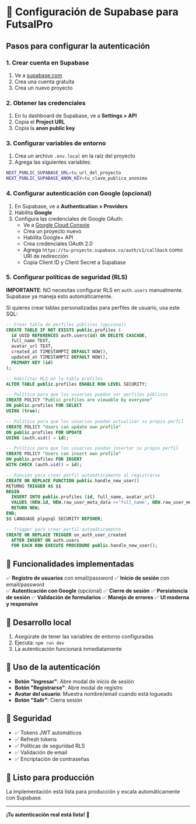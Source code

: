 # 🚀 Configuración de Supabase para FutsalPro

## Pasos para configurar la autenticación

### 1. Crear cuenta en Supabase
1. Ve a [supabase.com](https://supabase.com)
2. Crea una cuenta gratuita
3. Crea un nuevo proyecto

### 2. Obtener las credenciales
1. En tu dashboard de Supabase, ve a **Settings > API**
2. Copia el **Project URL**
3. Copia la **anon public key**

### 3. Configurar variables de entorno
1. Crea un archivo `.env.local` en la raíz del proyecto
2. Agrega las siguientes variables:

```bash
NEXT_PUBLIC_SUPABASE_URL=tu_url_del_proyecto
NEXT_PUBLIC_SUPABASE_ANON_KEY=tu_clave_publica_anonima
```

### 4. Configurar autenticación con Google (opcional)
1. En Supabase, ve a **Authentication > Providers**
2. Habilita **Google**
3. Configura las credenciales de Google OAuth:
   - Ve a [Google Cloud Console](https://console.cloud.google.com)
   - Crea un proyecto nuevo
   - Habilita Google+ API
   - Crea credenciales OAuth 2.0
   - Agrega `https://tu-proyecto.supabase.co/auth/v1/callback` como URI de redirección
   - Copia Client ID y Client Secret a Supabase

### 5. Configurar políticas de seguridad (RLS)

**IMPORTANTE**: NO necesitas configurar RLS en `auth.users` manualmente. Supabase ya maneja esto automáticamente.

Si quieres crear tablas personalizadas para perfiles de usuario, usa este SQL:

```sql
-- Crear tabla de perfiles públicos (opcional)
CREATE TABLE IF NOT EXISTS public.profiles (
  id UUID REFERENCES auth.users(id) ON DELETE CASCADE,
  full_name TEXT,
  avatar_url TEXT,
  created_at TIMESTAMPTZ DEFAULT NOW(),
  updated_at TIMESTAMPTZ DEFAULT NOW(),
  PRIMARY KEY (id)
);

-- Habilitar RLS en la tabla profiles
ALTER TABLE public.profiles ENABLE ROW LEVEL SECURITY;

-- Política para que los usuarios puedan ver perfiles públicos
CREATE POLICY "Public profiles are viewable by everyone" 
ON public.profiles FOR SELECT 
USING (true);

-- Política para que los usuarios puedan actualizar su propio perfil
CREATE POLICY "Users can update own profile" 
ON public.profiles FOR UPDATE 
USING (auth.uid() = id);

-- Política para que los usuarios puedan insertar su propio perfil
CREATE POLICY "Users can insert own profile" 
ON public.profiles FOR INSERT 
WITH CHECK (auth.uid() = id);

-- Función para crear perfil automáticamente al registrarse
CREATE OR REPLACE FUNCTION public.handle_new_user()
RETURNS TRIGGER AS $$
BEGIN
  INSERT INTO public.profiles (id, full_name, avatar_url)
  VALUES (NEW.id, NEW.raw_user_meta_data->>'full_name', NEW.raw_user_meta_data->>'avatar_url');
  RETURN NEW;
END;
$$ LANGUAGE plpgsql SECURITY DEFINER;

-- Trigger para crear perfil automáticamente
CREATE OR REPLACE TRIGGER on_auth_user_created
  AFTER INSERT ON auth.users
  FOR EACH ROW EXECUTE PROCEDURE public.handle_new_user();
```

## 🎯 Funcionalidades implementadas

✅ **Registro de usuarios** con email/password
✅ **Inicio de sesión** con email/password  
✅ **Autenticación con Google** (opcional)
✅ **Cierre de sesión**
✅ **Persistencia de sesión**
✅ **Validación de formularios**
✅ **Manejo de errores**
✅ **UI moderna y responsive**

## 🔧 Desarrollo local

1. Asegúrate de tener las variables de entorno configuradas
2. Ejecuta: `npm run dev`
3. La autenticación funcionará inmediatamente

## 📱 Uso de la autenticación

- **Botón "Ingresar"**: Abre modal de inicio de sesión
- **Botón "Registrarse"**: Abre modal de registro
- **Avatar del usuario**: Muestra nombre/email cuando está logueado
- **Botón "Salir"**: Cierra sesión

## 🔐 Seguridad

- ✅ Tokens JWT automáticos
- ✅ Refresh tokens
- ✅ Políticas de seguridad RLS
- ✅ Validación de email
- ✅ Encriptación de contraseñas

## 🚀 Listo para producción

La implementación está lista para producción y escala automáticamente con Supabase.

---

**¡Tu autenticación real está lista! 🎉**